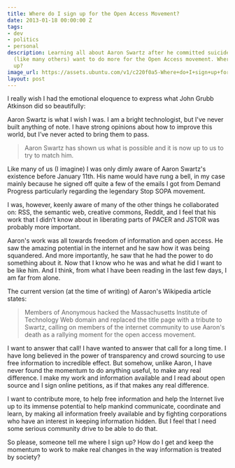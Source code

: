 ```yaml
---
title: Where do I sign up for the Open Access Movement?
date: 2013-01-18 00:00:00 Z
tags:
- dev
- politics
- personal
description: Learning all about Aaron Swartz after he committed suicide has made me
  (like many others) want to do more for the Open Access movement. Where do I sign
  up?
image_url: https://assets.ubuntu.com/v1/c220f0a5-Where+do+I+sign+up+for+the+Open+Access+Movement+.png?w=230&h=160&mode=fill&bg=0000
layout: post
---
```


I really wish I had the emotional eloquence to express what John Grubb Atkinson did so beautifully:

Aaron Swartz is what I wish I was. I am a bright technologist, but I've never built anything of note.
I have strong opinions about how to improve this world, but I&rsquo;ve never acted to bring them to pass.

> Aaron Swartz has shown us what is possible and it is now up to us to try to match him.

Like many of us (I imagine) I was only dimly aware of Aaron Swartz's existence before January 11th.
His name would have rung a bell, in my case mainly because he signed off quite a few of the emails
I got from Demand Progress particularly regarding the legendary Stop SOPA movement.

I was, however, keenly aware of many of the other things he collaborated on: RSS, the semantic web,
creative commons, Reddit, and I feel that his work that I didn&rsquo;t know about in liberating parts
of PACER and JSTOR&nbsp;was probably more important.

Aaron's work was all towards freedom of information and open access. He saw the amazing potential in
the internet and he saw how it was being squandered. And more importantly, he saw that he had the
power to do something about it. Now that I know who he was and what he did I want to be like him. And
I think, from what I have been reading in the last few days, I am far from alone.

The current version (at the time of writing) of Aaron's Wikipedia article states:

> Members of Anonymous hacked the Massachusetts Institute of Technology Web domain and replaced the
> title page with a tribute to Swartz, calling on members of the internet community to use Aaron's
> death as a rallying moment for the open access movement.

I want to answer that call! I have wanted to answer that call for a long time. I have long believed
in the power of transparency and crowd sourcing to use free information to incredible effect. But
somehow, unlike Aaron, I have never found the momentum to do anything useful, to make any real
difference. I make my work and information available and I read about open source and I sign online
petitions, as if that makes any real difference.

I want to contribute more, to help free information and help the Internet live up to its immense
potential to help mankind communicate, coordinate and learn, by making all information freely available
and by fighting corporations who have an interest in keeping information hidden. But I feel that I need
some serious community drive to be able to do that.

So please, someone tell me where I sign up? How do I get and keep the momentum to work to make real
changes in the way information is treated by society?